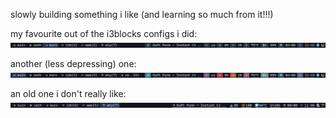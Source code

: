 slowly building something i like (and learning so much from it!!!)

my favourite out of the i3blocks configs i did:
![mono](res/monobar.png)

another (less depressing) one:
![icons](res/iconsbar.png)

an old one i don't really like:
![underlined](res/underlinedbar.png)
